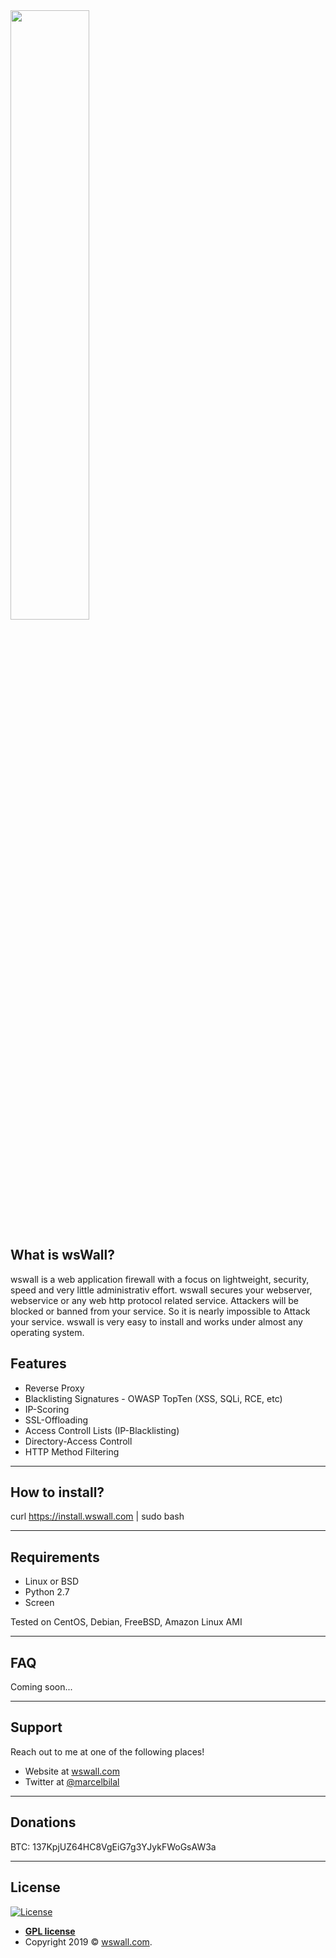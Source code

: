 <img src="http://wswall.com/img/wswall_logo_sm_invert.svg" height="50%"> 


## What is wsWall?
wswall is a web application firewall with a focus on lightweight, security, speed and very little administrativ effort.
wswall secures your webserver, webservice or any web http protocol related service.
Attackers will be blocked or banned from your service. So it is nearly impossible to Attack your service.
wswall is very easy to install and works under almost any operating system.


## Features

+ Reverse Proxy
+ Blacklisting Signatures - OWASP TopTen (XSS, SQLi, RCE, etc)
+ IP-Scoring
+ SSL-Offloading
+ Access Controll Lists (IP-Blacklisting)
+ Directory-Access Controll
+ HTTP Method Filtering


---


## How to install?

curl https://install.wswall.com | sudo bash 


---

## Requirements

- Linux or BSD
- Python 2.7
- Screen 

Tested on CentOS, Debian, FreeBSD, Amazon Linux AMI

---

## FAQ

Coming soon...

---

## Support

Reach out to me at one of the following places!

- Website at <a href="https://wswall.com" target="_blank">wswall.com</a>
- Twitter at <a href="https://twitter.com/marcelbilal" target="_blank">@marcelbilal</a>

---

## Donations 

BTC: 137KpjUZ64HC8VgEiG7g3YJykFWoGsAW3a

---

## License

[![License](http://img.shields.io/:license-mit-blue.svg?style=flat-square)](http://badges.mit-license.org)

- **[GPL license](http://opensource.org/licenses/gpl-license.php)**
- Copyright 2019 © <a href="https://wswall.com" target="_blank">wswall.com</a>.
